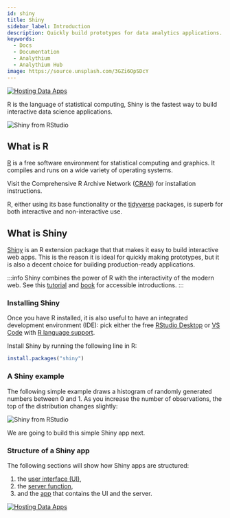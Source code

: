 ```yaml
---
id: shiny
title: Shiny
sidebar_label: Introduction
description: Quickly build prototypes for data analytics applications.
keywords:
  - Docs
  - Documentation
  - Analythium
  - Analythium Hub
image: https://source.unsplash.com/3GZi6OpSDcY
---
```


[![Hosting Data Apps](https://hub.analythium.io/assets/marks/hosting-banner-2.jpg)](https://hosting.analythium.io/?utm_source=as-hub&utm_medium=web&utm_campaign=evergreen)

R is the language of statistical computing, Shiny is the fastest way to build interactive data science applications.

![Shiny from RStudio](../../img/shiny/shiny-rstudio.png 'Shiny from RStudio')

## What is R

[R](https://www.r-project.org/) is a free software environment for
statistical computing and graphics. It compiles and runs on a wide
variety of operating systems.

Visit the Comprehensive R Archive Network
([CRAN](https://cran.r-project.org/)) for installation instructions.

R, either using its base functionality or the
[tidyverse](https://www.tidyverse.org/) packages,
is superb for both interactive and non-interactive use.

## What is Shiny

[Shiny](https://shiny.rstudio.com/) is an R
extension package that that makes it easy to build interactive web apps.
This is the reason it is ideal for quickly making prototypes, but it is
also a decent choice for building production-ready applications.

:::info
Shiny combines the power of R with the interactivity of the modern web.
See this [tutorial](https://shiny.rstudio.com/tutorial/)
and [book](https://mastering-shiny.org/) for accessible introductions.
:::

### Installing Shiny

Once you have R installed, it is also useful to have an integrated development
environment (IDE): pick either the free [RStudio Desktop](https://rstudio.com/products/rstudio/download/)
or [VS Code](https://code.visualstudio.com/download) with [R language support](https://github.com/Ikuyadeu/vscode-R).

Install Shiny by running the following line in R:

```r
install.packages("shiny")
```

### A Shiny example

The following simple example draws a histogram of randomly generated
numbers between 0 and 1. As you increase the number of observations,
the top of the distribution changes slightly:

![Shiny from RStudio](../../img/shiny/shiny-hello.gif 'Shiny Hello')

We are going to build this simple Shiny app next.

### Structure of a Shiny app

The following sections will show how Shiny apps are structured:

1. the [user interface (UI)](shiny-ui),
2. the [server function](shiny-server),
3. and the [app](shiny-app) that contains the UI and the server.

[![Hosting Data Apps](https://hub.analythium.io/assets/marks/hosting-banner-2.jpg)](https://hosting.analythium.io/?utm_source=as-hub&utm_medium=web&utm_campaign=evergreen)
